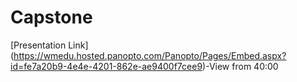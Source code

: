# Capstone

[Presentation Link] (https://wmedu.hosted.panopto.com/Panopto/Pages/Embed.aspx?id=fe7a20b9-4e4e-4201-862e-ae9400f7cee9)-View from 40:00
